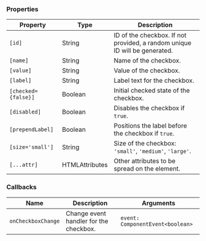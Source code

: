 ### Properties

| Property            | Type                             | Description                                                                |
| ------------------- | -------------------------------- | -------------------------------------------------------------------------- |
| `[id]`              | String                           | ID of the checkbox. If not provided, a random unique ID will be generated. |
| `[name]`            | String                           | Name of the checkbox.                                                      |
| `[value]`           | String                           | Value of the checkbox.                                                     |
| `[label]`           | String                           | Label text for the checkbox.                                               |
| `[checked={false}]` | Boolean                          | Initial checked state of the checkbox.                                     |
| `[disabled]`        | Boolean                          | Disables the checkbox if `true`.                                           |
| `[prependLabel]`    | Boolean                          | Positions the label before the checkbox if `true`.                         |
| `[size='small']`    | String                           | Size of the checkbox: `'small'`, `'medium'`, `'large'`.                    |
| `[...attr] `        | HTMLAttributes<HTMLInputElement> | Other attributes to be spread on the element.                              |

### Callbacks

| Name               | Description                            | Arguments                        |
| ------------------ | -------------------------------------- | -------------------------------- |
| `onCheckboxChange` | Change event handler for the checkbox. | `event: ComponentEvent<boolean>` |
